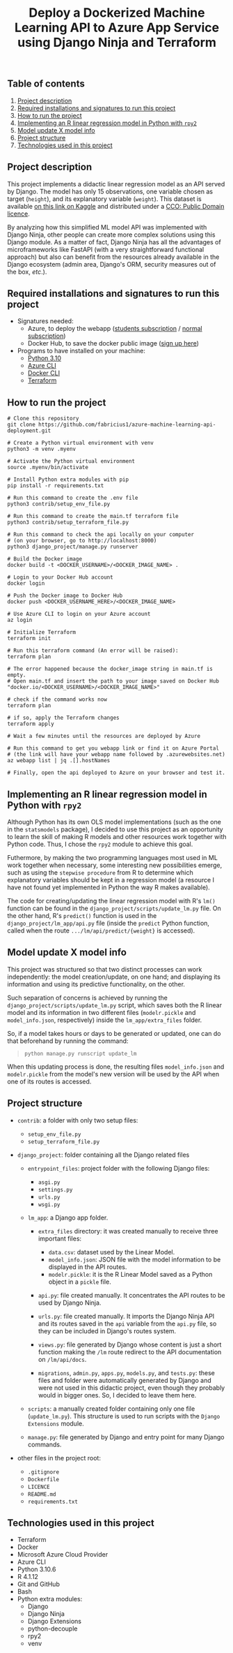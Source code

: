 <h1 align="center">Deploy a Dockerized Machine Learning API to Azure App Service using Django Ninja and Terraform</h1>

<br />

## Table of contents

1. [Project description](#project-description)
2. [Required installations and signatures to run this project](#required-installations-and-signatures-to-run-this-project)
3. [How to run the project](#how-to-run-the-project)
4. [Implementing an R linear regression model in Python with `rpy2`](#implementing-an-r-linear-regression-model-in-python-with-rpy2)
5. [Model update X model info](#model-update-x-model-info)
6. [Project structure](#project-structure)
7. [Technologies used in this project](#technologies-used-in-this-project)

## Project description

This project implements a didactic linear regression model as an API served by Django. The model has only 15 observations, one variable chosen as target (`height`), and its explanatory variable (`weight`). This dataset is available [on this link on Kaggle](https://www.kaggle.com/datasets/tmcketterick/heights-and-weights) and distributed under a [CCO: Public Domain licence](https://creativecommons.org/publicdomain/zero/1.0/).

By analyzing how this simplified ML model API was implemented with Django Ninja, other people can create more complex solutions using this Django module. As a matter of fact, Django Ninja has all the advantages of microframeworks like FastAPI (with a very straightforward functional approach) but also can benefit from the resources already available in the Django ecosystem (admin area, Django's ORM, security measures out of the box, *etc*.). 

## Required installations and signatures to run this project

- Signatures needed:
    - Azure, to deploy the webapp ([students subscription](https://azure.microsoft.com/en-us/free/students/) / [normal subscription](https://azure.microsoft.com/en-us/free/))
    - Docker Hub, to save the docker public image ([sign up here](https://hub.docker.com/signup))
- Programs to have installed on your machine:
    - [Python 3.10](https://www.python.org/downloads/)
    - [Azure CLI](https://docs.microsoft.com/en-us/cli/azure/install-azure-cli)
    - [Docker CLI](https://docs.docker.com/engine/install/)
    - [Terraform](https://learn.hashicorp.com/tutorials/terraform/install-cli)

## How to run the project
```shell
# Clone this repository
git clone https://github.com/fabricius1/azure-machine-learning-api-deployment.git

# Create a Python virtual environment with venv
python3 -m venv .myenv

# Activate the Python virtual environment
source .myenv/bin/activate

# Install Python extra modules with pip
pip install -r requirements.txt

# Run this command to create the .env file
python3 contrib/setup_env_file.py

# Run this command to create the main.tf terraform file
python3 contrib/setup_terraform_file.py

# Run this command to check the api locally on your computer
# (on your browser, go to http://localhost:8000)
python3 django_project/manage.py runserver

# Build the Docker image
docker build -t <DOCKER_USERNAME>/<DOCKER_IMAGE_NAME> .

# Login to your Docker Hub account
docker login

# Push the Docker image to Docker Hub
docker push <DOCKER_USERNAME_HERE>/<DOCKER_IMAGE_NAME>

# Use Azure CLI to login on your Azure account
az login

# Initialize Terraform
terraform init

# Run this terraform command (An error will be raised):
terraform plan

# The error happened because the docker_image string in main.tf is empty.
# Open main.tf and insert the path to your image saved on Docker Hub
"docker.io/<DOCKER_USERNAME>/<DOCKER_IMAGE_NAME>"

# check if the command works now
terraform plan

# if so, apply the Terraform changes
terraform apply

# Wait a few minutes until the resources are deployed by Azure

# Run this command to get you webapp link or find it on Azure Portal
# (the link will have your webapp name followed by .azurewebsites.net)
az webapp list | jq .[].hostNames

# Finally, open the api deployed to Azure on your browser and test it.
```

## Implementing an R linear regression model in Python with `rpy2`

Although Python has its own OLS model implementations (such as the one in the `statsmodels` package), I decided to use this project as an opportunity to learn the skill of making R models and other resources work together with Python code. Thus, I chose the `rpy2` module to achieve this goal.

Futhermore, by making the two programming languages most used in ML work together when necessary, some interesting new possibilities emerge, such as using the `stepwise procedure` from R to determine which explanatory variables should be kept in a regression model (a resource I have not found yet implemented in Python the way R makes available).

The code for creating/updating the linear regression model with R's `lm()` function can be found in the `django_project/scripts/update_lm.py` file. On the other hand, R's `predict()` function is used in the `django_project/lm_app/api.py` file (inside the `predict` Python function, called when the route `.../lm/api/predict/{weight}` is accessed).

## Model update X model info

This project was structured so that two distinct processes can work independently: the model creation/update, on one hand; and displaying its information and using its predictive functionality, on the other. 

Such separation of concerns is achieved by running the `django_project/scripts/update_lm.py` script, which saves both the R linear model and its information in two different files (`modelr.pickle` and `model_info.json`, respectively) inside the `lm_app/extra_files` folder. 

So, if a model takes hours or days to be generated or updated, one can do that beforehand by running the command:
> `python manage.py runscript update_lm`

When this updating process is done, the resulting files `model_info.json` and `modelr.pickle` from the model's new version will be used by the API when one of its routes is accessed.  

## Project structure

* `contrib`: a folder with only two setup files:
    * `setup_env_file.py`
    * `setup_terraform_file.py`

* `django_project`: folder containing all the Django related files

    * `entrypoint_files`: project folder with the following Django files:
        * `asgi.py`
        * `settings.py`
        * `urls.py`
        * `wsgi.py`

    * `lm_app`: a Django app folder.
        * `extra_files` directory: it was created manually to receive three important files:
            * `data.csv`: dataset used by the Linear Model.
            * `model_info.json`: JSON file with the model information to be displayed in the API routes.
            * `modelr.pickle`: it is the R Linear Model saved as a Python object in a `pickle` file.
            
        * `api.py`: file created manually. It concentrates the API routes to be used by Django Ninja.
        * `urls.py`: file created manually. It imports the Django Ninja API and its routes saved in the `api` variable from the `api.py` file, so they can be included in Django's routes system.
        * `views.py`: file generated by Django whose content is just a short function making the `/lm` route redirect to the API documentation on `/lm/api/docs`.
        * `migrations`, `admin.py`, `apps.py`, `models.py`, and `tests.py`: these files and folder were automatically generated by Django and were not used in this didactic project, even though they probably would in bigger ones. So, I decided to leave them here.

    * `scripts`: a manually created folder containing only one file (`update_lm.py`). This structure is used to run scripts with the `Django Extensions` module.

    * `manage.py`: file generated by Django and entry point for many Django commands.


* other files in the project root:
    * `.gitignore`
    * `Dockerfile`
    * `LICENCE`
    * `README.md`
    * `requirements.txt`

## Technologies used in this project

* Terraform
* Docker
* Microsoft Azure Cloud Provider
* Azure CLI
* Python 3.10.6
* R 4.1.12
* Git and GitHub
* Bash
* Python extra modules:
    * Django
    * Django Ninja
    * Django Extensions
    * python-decouple
    * rpy2
    * venv